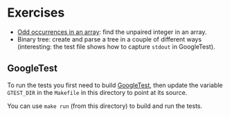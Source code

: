 Exercises
======

* [Odd occurrences in an
array](https://codility.com/programmers/task/odd_occurrences_in_array/): find
the unpaired integer in an array.
* Binary tree: create and parse a tree in a couple of different ways
  (interesting: the test file shows how to capture `stdout` in GoogleTest).

GoogleTest
----
To run the tests you first need to build
[GoogleTest](https://github.com/google/googletest), then update the variable
`GTEST_DIR` in the `Makefile` in this directory to point at its source.

You can use `make run` (from this directory) to build and run the tests.
